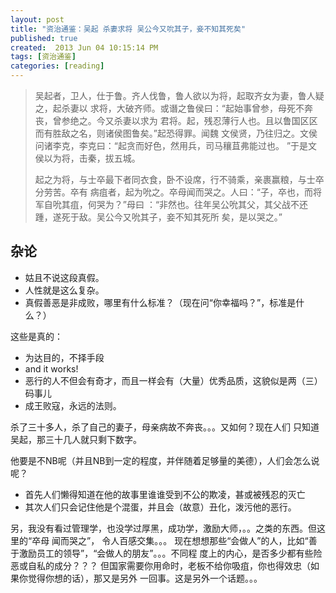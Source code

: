 ```yaml
---
layout: post
title: "资治通鉴：吴起 杀妻求将 吴公今又吮其子，妾不知其死矣"
published: true
created:  2013 Jun 04 10:15:14 PM
tags: [资治通鉴]
categories: [reading]
---
```



>吴起者，卫人，仕于鲁。齐人伐鲁，鲁人欲以为将，起取齐女为妻，鲁人疑之，起杀妻以
>求将，大破齐师。或谮之鲁侯曰：“起始事曾参，母死不奔丧，曾参绝之。今又杀妻以求为
>君将。起，残忍薄行人也。且以鲁国区区而有胜敌之名，则诸侯图鲁矣。”起恐得罪。闻魏
>文侯贤，乃往归之。文侯问诸李克，李克曰：“起贪而好色，然用兵，司马穰苴弗能过也。
>”于是文侯以为将，击秦，拔五城。
>
>起之为将，与士卒最下者同衣食，卧不设席，行不骑乘，亲裹赢粮，与士卒分劳苦。卒有
>病疽者，起为吮之。卒母闻而哭之。人曰：“子，卒也，而将军自吮其疽，何哭为？”母曰
>：“非然也。往年吴公吮其父，其父战不还踵，遂死于敌。吴公今又吮其子，妾不知其死所
>矣，是以哭之。”


## 杂论

* 姑且不说这段真假。
* 人性就是这么复杂。
* 真假善恶是非成败，哪里有什么标准？（现在问“你幸福吗？”，标准是什么？）

这些是真的：

* 为达目的，不择手段
* and it works!
* 恶行的人不但会有奇才，而且一样会有（大量）优秀品质，这貌似是两（三）码事儿
* 成王败寇，永远的法则。

杀了三十多人，杀了自己的妻子，母亲病故不奔丧。。。又如何？现在人们
只知道吴起，那三十几人就只剩下数字。

他要是不NB呢（并且NB到一定的程度，并伴随着足够量的美德），人们会怎么说呢？

* 首先人们懒得知道在他的故事里谁谁受到不公的欺凌，甚或被残忍的灭亡
* 其次人们只会记住他是个混蛋，并且会（故意）丑化，泼污他的恶行。

另，我没有看过管理学，也没学过厚黑，成功学，激励大师，。。之类的东西。但这里的“卒母
闻而哭之”， 令人百感交集。。。
现在想想那些“会做人”的人，比如“善于激励员工的领导”，“会做人的朋友”。。。不同程
度上的内心，是否多少都有些险恶或自私的成分？？？
但国家需要你用命时，老板不给你吸疽，你也得效忠（如果你觉得你想的话），那又是另外
一回事。这是另外一个话题。。。
